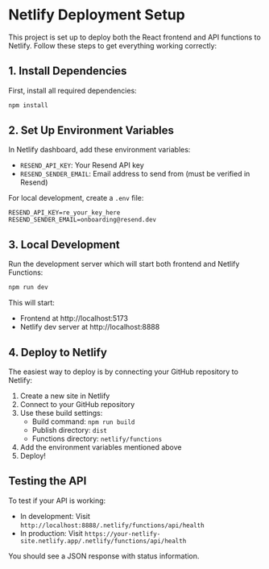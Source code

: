 # Netlify Deployment Setup

This project is set up to deploy both the React frontend and API functions to Netlify. Follow these steps to get everything working correctly:

## 1. Install Dependencies

First, install all required dependencies:

```bash
npm install
```

## 2. Set Up Environment Variables

In Netlify dashboard, add these environment variables:

- `RESEND_API_KEY`: Your Resend API key
- `RESEND_SENDER_EMAIL`: Email address to send from (must be verified in Resend)

For local development, create a `.env` file:

```
RESEND_API_KEY=re_your_key_here
RESEND_SENDER_EMAIL=onboarding@resend.dev
```

## 3. Local Development

Run the development server which will start both frontend and Netlify Functions:

```bash
npm run dev
```

This will start:

- Frontend at http://localhost:5173
- Netlify dev server at http://localhost:8888

## 4. Deploy to Netlify

The easiest way to deploy is by connecting your GitHub repository to Netlify:

1. Create a new site in Netlify
2. Connect to your GitHub repository
3. Use these build settings:
   - Build command: `npm run build`
   - Publish directory: `dist`
   - Functions directory: `netlify/functions`
4. Add the environment variables mentioned above
5. Deploy!

## Testing the API

To test if your API is working:

- In development: Visit `http://localhost:8888/.netlify/functions/api/health`
- In production: Visit `https://your-netlify-site.netlify.app/.netlify/functions/api/health`

You should see a JSON response with status information.
